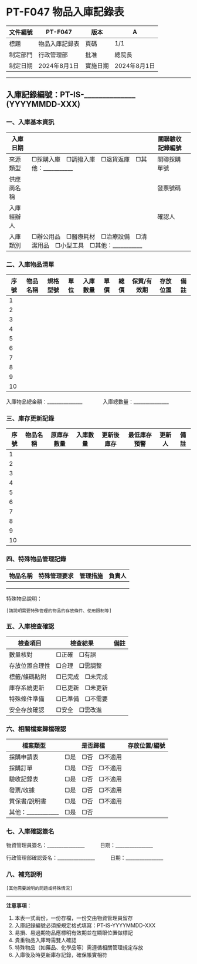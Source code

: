 # PT-F047 物品入庫記錄表

| 文件編號 | PT-F047 | 版本 | A |
|---------|---------|-----|---|
| 標題 | 物品入庫記錄表 | 頁碼 | 1/1 |
| 制定部門 | 行政管理部 | 批准 | 總院長 |
| 制定日期 | 2024年8月1日 | 實施日期 | 2024年8月1日 |

---

## 入庫記錄編號：PT-IS-______________ (YYYYMMDD-XXX)

### 一、入庫基本資訊

| 入庫日期 | | 關聯驗收記錄編號 | |
|---------|--|-------------------|--|
| 來源類型 | □採購入庫　□調撥入庫　□退貨返庫　□其他：___________ | 關聯採購單號 | |
| 供應商名稱 | | 發票號碼 | |
| 入庫經辦人 | | 確認人 | |
| 入庫類別 | □辦公用品　□醫療耗材　□治療設備　□清潔用品　□小型工具　□其他：___________ |

### 二、入庫物品清單

| 序號 | 物品名稱 | 規格型號 | 單位 | 入庫數量 | 單價 | 總價 | 保質/有效期 | 存放位置 | 備註 |
|-----|---------|---------|------|---------|------|------|------------|---------|------|
| 1 | | | | | | | | | |
| 2 | | | | | | | | | |
| 3 | | | | | | | | | |
| 4 | | | | | | | | | |
| 5 | | | | | | | | | |
| 6 | | | | | | | | | |
| 7 | | | | | | | | | |
| 8 | | | | | | | | | |
| 9 | | | | | | | | | |
| 10 | | | | | | | | | |

入庫物品總金額：_______________　　　　入庫總數量：_______________

### 三、庫存更新記錄

| 序號 | 物品名稱 | 原庫存數量 | 入庫數量 | 更新後庫存 | 最低庫存預警 | 更新人 | 備註 |
|-----|---------|-----------|---------|------------|-------------|-------|------|
| 1 | | | | | | | |
| 2 | | | | | | | |
| 3 | | | | | | | |
| 4 | | | | | | | |
| 5 | | | | | | | |
| 6 | | | | | | | |
| 7 | | | | | | | |
| 8 | | | | | | | |
| 9 | | | | | | | |
| 10 | | | | | | | |

### 四、特殊物品管理記錄

| 物品名稱 | 特殊管理要求 | 管理措施 | 負責人 |
|---------|------------|---------|-------|
| | | | |
| | | | |
| | | | |

特殊物品說明：
```
[請說明需要特殊管理的物品的存放條件、使用限制等]

```

### 五、入庫檢查確認

| 檢查項目 | 檢查結果 | 備註 |
|---------|---------|------|
| 數量核對 | □正確　□有誤 | |
| 存放位置合理性 | □合理　□需調整 | |
| 標籤/條碼貼附 | □已完成　□未完成 | |
| 庫存系統更新 | □已更新　□未更新 | |
| 特殊條件準備 | □已準備　□不需要 | |
| 安全存放確認 | □安全　□需改進 | |

### 六、相關檔案歸檔確認

| 檔案類型 | 是否歸檔 | 存放位置/編號 |
|---------|---------|--------------|
| 採購申請表 | □是　□否　□不適用 | |
| 採購訂單 | □是　□否　□不適用 | |
| 驗收記錄表 | □是　□否　□不適用 | |
| 發票/收據 | □是　□否　□不適用 | |
| 質保書/說明書 | □是　□否　□不適用 | |
| 其他：____________ | □是　□否 | |

### 七、入庫確認簽名

物資管理員簽名：________________　　　日期：________________

行政管理部確認簽名：________________　　　日期：________________

### 八、補充說明

```
[其他需要說明的問題或特殊情況]

```

---

**注意事項**：
1. 本表一式兩份，一份存檔，一份交由物資管理員留存
2. 入庫記錄編號必須按規定格式填寫：PT-IS-YYYYMMDD-XXX
3. 易損、易過期物品應標明有效期並在顯眼位置做標記
4. 貴重物品入庫時需雙人確認
5. 特殊物品（如藥品、化學品等）需遵循相關管理規定存放
6. 入庫後及時更新庫存記錄，確保賬實相符 